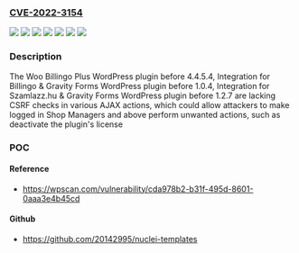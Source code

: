 ### [CVE-2022-3154](https://cve.mitre.org/cgi-bin/cvename.cgi?name=CVE-2022-3154)
![](https://img.shields.io/static/v1?label=Product&message=Integration%20for%20Billingo%20%26%20Gravity%20Forms&color=blue)
![](https://img.shields.io/static/v1?label=Product&message=Integration%20for%20Szamlazz.hu%20%26%20Gravity%20Forms&color=blue)
![](https://img.shields.io/static/v1?label=Product&message=Woo%20Billingo%20Plus&color=blue)
![](https://img.shields.io/static/v1?label=Version&message=1.0.4%3C%201.0.4%20&color=brighgreen)
![](https://img.shields.io/static/v1?label=Version&message=1.2.7%3C%201.2.7%20&color=brighgreen)
![](https://img.shields.io/static/v1?label=Version&message=4.4.5.4%3C%204.4.5.4%20&color=brighgreen)
![](https://img.shields.io/static/v1?label=Vulnerability&message=CWE-352%20Cross-Site%20Request%20Forgery%20(CSRF)&color=brighgreen)

### Description

The Woo Billingo Plus WordPress plugin before 4.4.5.4, Integration for Billingo & Gravity Forms WordPress plugin before 1.0.4, Integration for Szamlazz.hu & Gravity Forms WordPress plugin before 1.2.7 are lacking CSRF checks in various AJAX actions, which could allow attackers to make logged in Shop Managers and above perform unwanted actions, such as deactivate the plugin's license

### POC

#### Reference
- https://wpscan.com/vulnerability/cda978b2-b31f-495d-8601-0aaa3e4b45cd

#### Github
- https://github.com/20142995/nuclei-templates

